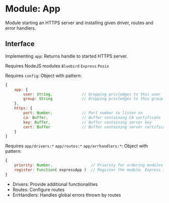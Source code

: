 # Module: App

Module starting an HTTPS server and installing given driver, routes and error handlers.


## Interface

Implementing ```app```: Returns handle to started HTTPS server.

Requires NodeJS modules  ```Bluebird``` ```Express``` ```Posix```

Requires ```config```: Object with pattern:
``` Javascript
{
	app: {
		user: String,             // Dropping privledges to this user
		group: String             // Dropping privledges to this group
	},
	https: {
		port: Number,             // Port number to listen on
		ca: Buffer,               // Buffer containing CA certificate
		key: Buffer,              // Buffer containing server key
		cert: Buffer              // Buffer containing server certificate
	}
}
```

Requires ```app/drivers:*``` ```app/routes:*``` ```app/errhandlers:*```: Object with pattern:
``` Javascript
{
	priority: Number,                 // Priority for ordering modules
	register: Function( expressApp )  // Register the module. Express instance is exposed.
}
```
 * Drivers: Provide additional functionalities
 * Routes: Configure routes
 * ErrHandlers: Handles global errors thrown by routes
